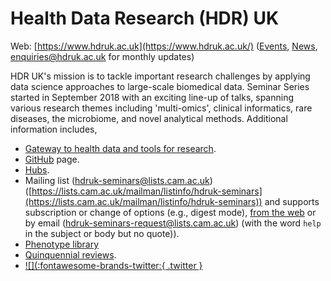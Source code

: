 # Health Data Research (HDR) UK

Web: [https://www.hdruk.ac.uk](https://www.hdruk.ac.uk/) ([Events](https://www.hdruk.ac.uk/news-opinion-events/events/), [News](https://www.hdruk.ac.uk/news-opinion-events/news/), <a href="mailto:enquiries@hdruk.ac.uk">enquiries@hdruk.ac.uk</a> for monthly updates)

HDR UK's mission is to tackle important research challenges by applying data science approaches to large-scale biomedical data.
Seminar Series started in September 2018 with an exciting line-up of talks, spanning various research themes including 
'multi-omics', clinical informatics, rare diseases, the microbiome, and novel analytical methods. Additional information includes,

* [Gateway to health data and tools for research](https://www.healthdatagateway.org/).
* [GitHub](https://github.com/HDRUK) page.
* [Hubs](https://www.youtube.com/watch?v=jOP5RpYaEaQ).
* Mailing list (<a href="mailto:hdruk-seminars@lists.cam.ac.uk">hdruk-seminars@lists.cam.ac.uk</a>) ([https://lists.cam.ac.uk/mailman/listinfo/hdruk-seminars](https://lists.cam.ac.uk/mailman/listinfo/hdruk-seminars)) and supports subscription or change of options (e.g., digest mode), [from the web](https://lists.cam.ac.uk/mailman/options/hdruk-seminars/ceu-group%40medschl.cam.ac.uk) or by email (<a href="mailto:hdruk-seminars-request@lists.cam.ac.uk">hdruk-seminars-request@lists.cam.ac.uk</a>) (with the word `help` in the subject or body but no quote)).
* [Phenotype library](https://phenotypes.healthdatagateway.org/)
* [Quinquennial reviews](https://www.hdruk.ac.uk/health-data-research-uk-quinquennial-review/).
* [![](:fontawesome-brands-twitter:{ .twitter }](https://twitter.com/HDR_UK)


